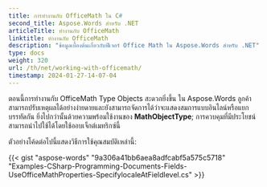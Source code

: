 ```yaml
---
title: การทำงานกับ OfficeMath ใน C#
second_title: Aspose.Words สำหรับ .NET
articleTitle: ทำงานกับ OfficeMath
linktitle: ทำงานกับ OfficeMath
description: "ข้อมูลเบื้องต้นเกี่ยวกับฟีเจอร์ Office Math ใน Aspose.Words สำหรับ .NET"
type: docs
weight: 320
url: /th/net/working-with-officemath/
timestamp: 2024-01-27-14-07-04
---
```


ตอนนี้การทำงานกับ OfficeMath Type Objects สะดวกยิ่งขึ้น ใน Aspose.Words ลูกค้าสามารถปรับเหตุผลได้อย่างง่ายดายและยังสามารถจัดการได้ว่าจะแสดงสมการแบบอินไลน์หรือแยกบรรทัดกัน ยิ่งไปกว่านั้นด้วยความพร้อมใช้งานของ **MathObjectType**; การควบคุมที่มีประโยชน์สามารถนำไปใช้ได้โดยใช้ออบเจ็กต์เมทริกซ์นี้

ตัวอย่างโค้ดต่อไปนี้แสดงวิธีการใช้คุณสมบัติเหล่านี้:

{{< gist "aspose-words" "9a306a41bb6aea8adfcabf5a575c5718" "Examples-CSharp-Programming-Documents-Fields-UseOfficeMathProperties-SpecifylocaleAtFieldlevel.cs" >}}
